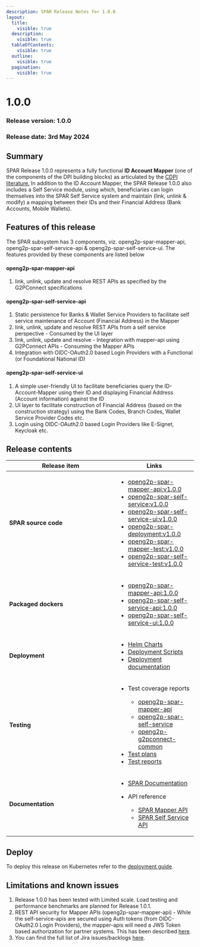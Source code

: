 ```yaml
---
description: SPAR Release Notes for 1.0.0
layout:
  title:
    visible: true
  description:
    visible: true
  tableOfContents:
    visible: true
  outline:
    visible: true
  pagination:
    visible: true
---
```


# 1.0.0

### Release version: 1.0.0

### Release date: 3rd May 2024

## Summary

SPAR Release 1.0.0 represents a fully functional **ID Account Mapper** (one of the components of the DPI building blocks) as articulated by the [CDPI literature.](https://docs.cdpi.dev/initiatives/dpi-as-a-packaged-solution-daas/cohort-1-daas-offerings/id-account-mapper) In addition to the ID Account Mapper, the SPAR Release 1.0.0 also includes a Self Service module, using which, beneficiaries can login themselves into the SPAR Self Service system and maintain (link, unlink & modify)  a mapping between their IDs and their Financial Address (Bank Accounts, Mobile Wallets).

## Features of this release

The SPAR subsystem has 3 components, viz. openg2p-spar-mapper-api, openg2p-spar-self-service-api & openg2p-spar-self-service-ui. The features provided by these components are listed below

#### openg2p-spar-mapper-api

1. link, unlink, update and resolve REST APIs as specified by the G2PConnect specifications

#### openg2p-spar-self-service-api

1. Static persistence for Banks & Wallet Service Providers to facilitate self service maintenance of Account (Financial Address) in the Mapper
2. link, unlink, update and resolve REST APIs from a self service perspective - Consumed by the UI layer
3. link, unlink, update and resolve - Integration with mapper-api using G2PConnect APIs - Consuming the Mapper APIs
4. Integration with OIDC-OAuth2.0 based Login Providers with a Functional (or Foundational National ID)

#### openg2p-spar-self-service-ui

1. A simple user-friendly UI to facilitate beneficiaries query the ID-Account-Mapper using their ID and displaying Financial Address (Account information) against the ID
2. UI layer to facilitate construction of Financial Address (based on the construction strategy) using the Bank Codes, Branch Codes, Wallet Service Provider Codes etc.
3. Login using OIDC-OAuth2.0 based Login Providers like E-Signet, Keycloak etc. &#x20;

## Release contents

<table><thead><tr><th width="276">Release item</th><th>Links </th></tr></thead><tbody><tr><td><strong>SPAR source code</strong> </td><td><ul><li><a href="https://github.com/OpenG2P/openg2p-spar-mapper-api/releases/tag/v1.0.0">openg2p-spar-mapper-api:v1.0.0</a></li><li><a href="https://github.com/OpenG2P/openg2p-spar-self-service/releases/tag/v1.0.0">openg2p-spar-self-service:v1.0.0</a></li><li><a href="https://github.com/OpenG2P/openg2p-spar-self-service-ui/releases/tag/v1.0.0">openg2p-spar-self-service-ui:v1.0.0</a></li><li><a href="https://github.com/OpenG2P/openg2p-spar-deployment/releases/tag/v1.0.0">openg2p-spar-deployment:v1.0.0</a></li><li><a href="https://github.com/OpenG2P/openg2p-spar-mapper-test/releases/tag/v1.0.0">openg2p-spar-mapper-test:v1.0.0</a></li><li><a href="https://github.com/OpenG2P/openg2p-spar-self-service-test/releases/tag/v1.0.0">openg2p-spar-self-service-test:v1.0.0</a></li></ul></td></tr><tr><td><strong>Packaged dockers</strong></td><td><ul><li><a href="https://hub.docker.com/r/openg2p/openg2p-spar-mapper-api/tags">openg2p-spar-mapper-api:1.0.0</a></li><li><a href="https://hub.docker.com/r/openg2p/openg2p-spar-self-service-api/tags">openg2p-spar-self-service-api:1.0.0</a></li><li><a href="https://hub.docker.com/r/openg2p/openg2p-spar-self-service-ui">openg2p-spar-self-service-ui:1.0.0</a></li></ul></td></tr><tr><td><strong>Deployment</strong></td><td><ul><li><a href="https://github.com/OpenG2P/openg2p-spar-deployment/tree/v1.0.0/charts">Helm Charts</a></li><li><a href="https://github.com/OpenG2P/openg2p-spar-deployment/tree/v1.0.0/deployment">Deployment Scripts</a></li><li><a href="../deployment.md">Deployment documentation</a></li></ul></td></tr><tr><td><strong>Testing</strong></td><td><ul><li><p>Test coverage reports</p><ul><li><a href="https://app.codecov.io/github/OpenG2P/openg2p-spar-mapper-api">openg2p-spar-mapper-api</a></li><li><a href="https://app.codecov.io/github/OpenG2P/openg2p-spar-self-service">openg2p-spar-self-service</a></li><li><a href="https://app.codecov.io/github/OpenG2P/openg2p-g2pconnect-common">openg2p-g2pconnect-common</a></li></ul></li><li><a href="https://drive.google.com/drive/folders/1fofKFfn7yMeDvsIVq-0btJOYaq4vC7VA">Test plans</a></li><li><a href="https://docs.google.com/spreadsheets/d/1tX9Vzp2N2XQEmpLjkzShAykEh9ZDA5zUc6SNbZxV1s8/edit#gid=0">Test reports</a></li></ul></td></tr><tr><td><strong>Documentation</strong></td><td><ul><li><a href="https://docs.openg2p.org/spar">SPAR Documentation</a></li><li><p>API reference</p><ul><li><a href="https://openg2p.stoplight.io/docs/openg2p-spar-mapper-api/b0fb6beb9cd7e-open-g2-p-spar-account-mapper">SPAR Mapper API</a></li><li><a href="https://openg2p.stoplight.io/docs/openg2p-spar-self-service-api/b0fb6beb9cd7e-spar-self-service-api">SPAR Self Service API</a></li></ul></li></ul></td></tr></tbody></table>

## Deploy

To deploy this release on Kubernetes refer to the [deployment guide](../deployment.md).

## Limitations and known issues

1. Release 1.0.0 has been tested with Limited scale. Load testing and performance benchmarks are planned for Release 1.0.1.&#x20;
2. REST API security for Mapper APIs (openg2p-spar-mapper-api) - While the self-service-apis are secured using Auth tokens (from OIDC-OAuth2.0 Login Providers), the mapper-apis will need a JWS Token based authorization for partner systems. This has been described [here](https://docs.openg2p.org/spar/privacy-and-security).
3. You can find the full list of Jira issues/backlogs [here](https://openg2p.atlassian.net/jira/software/projects/SSSIM/boards/6/backlog).

&#x20;
